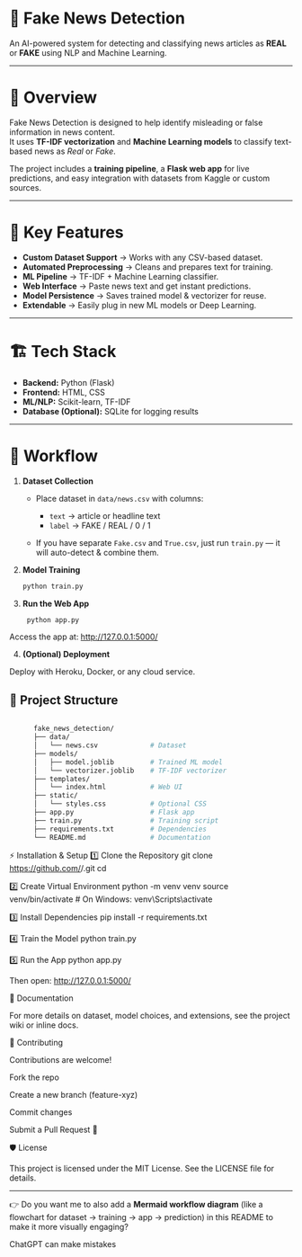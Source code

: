# 🚀 Fake News Detection  
An AI-powered system for detecting and classifying news articles as **REAL** or **FAKE** using NLP and Machine Learning.  

---

# 📌 Overview  
Fake News Detection is designed to help identify misleading or false information in news content.  
It uses **TF-IDF vectorization** and **Machine Learning models** to classify text-based news as *Real* or *Fake*.  

The project includes a **training pipeline**, a **Flask web app** for live predictions, and easy integration with datasets from Kaggle or custom sources.  

---

# 🌟 Key Features  
- **Custom Dataset Support** → Works with any CSV-based dataset.  
- **Automated Preprocessing** → Cleans and prepares text for training.  
- **ML Pipeline** → TF-IDF + Machine Learning classifier.  
- **Web Interface** → Paste news text and get instant predictions.  
- **Model Persistence** → Saves trained model & vectorizer for reuse.  
- **Extendable** → Easily plug in new ML models or Deep Learning.  

---

# 🏗️ Tech Stack  
- **Backend:** Python (Flask)  
- **Frontend:** HTML, CSS  
- **ML/NLP:** Scikit-learn, TF-IDF  
- **Database (Optional):** SQLite for logging results  

---

# 🔨 Workflow  

1. **Dataset Collection**  
   - Place dataset in `data/news.csv` with columns:  
     - `text` → article or headline text  
     - `label` → FAKE / REAL / 0 / 1  

   - If you have separate `Fake.csv` and `True.csv`, just run `train.py` — it will auto-detect & combine them.  

2. **Model Training**  
   ```sh
   python train.py

3. **Run the Web App**
   ```sh
    python app.py

Access the app at: http://127.0.0.1:5000/

4.  **(Optional) Deployment**

Deploy with Heroku, Docker, or any cloud service.

## 📂 Project Structure

   ```sh
   
         fake_news_detection/
         ├── data/
         │   └── news.csv             # Dataset
         ├── models/
         │   ├── model.joblib         # Trained ML model
         │   └── vectorizer.joblib    # TF-IDF vectorizer
         ├── templates/
         │   └── index.html           # Web UI
         ├── static/
         │   └── styles.css           # Optional CSS
         ├── app.py                   # Flask app
         ├── train.py                 # Training script
         ├── requirements.txt         # Dependencies
         └── README.md                # Documentation
   ```
⚡ Installation & Setup
1️⃣ Clone the Repository
git clone https://github.com/<your-username>/<repo-name>.git
cd <repo-name>

2️⃣ Create Virtual Environment
python -m venv venv
source venv/bin/activate   # On Windows: venv\Scripts\activate

3️⃣ Install Dependencies
pip install -r requirements.txt

4️⃣ Train the Model
python train.py

5️⃣ Run the App
python app.py


Then open: http://127.0.0.1:5000/

📄 Documentation

For more details on dataset, model choices, and extensions, see the project wiki or inline docs.

🤝 Contributing

Contributions are welcome!

Fork the repo

Create a new branch (feature-xyz)

Commit changes

Submit a Pull Request 🚀

🛡️ License

This project is licensed under the MIT License. See the LICENSE file for details.


---

👉 Do you want me to also add a **Mermaid workflow diagram** (like a flowchart for dataset → training → app → prediction) in this README to make it more visually engaging?


ChatGPT can make mistakes
